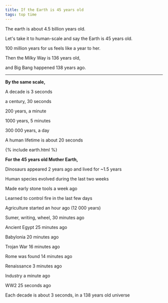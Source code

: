 ```yaml
---
title: If the Earth is 45 years old  
tags: top time
---
```


The earth is about 4.5 billion years old. 

Let's take it to human-scale and say the Earth is 45 years old. 

100 million years for us feels like a year to her. 

Then the Milky Way is 136 years old, 

and Big Bang happened 138 years ago. 

---

**By the same scale,** 

A decade is 3 seconds

a century, 30 seconds

200 years, a minute

1000 years, 5 minutes 

300 000 years, a day 

A human lifetime is about 20 seconds

{% include earth.html %}

**For the 45 years old Mother Earth,**

Dinosaurs appeared 2 years ago and lived for ~1.5 years 

Human species evolved during the last two weeks

Made early stone tools a week ago

Learned to control fire in the last few days 

Agriculture started an hour ago (12 000 years)

Sumer, writing, wheel, 30 minutes ago

Ancient Egypt 25 minutes ago 

Babylonia 20 minutes ago 

Trojan War 16 minutes ago 

Rome was found 14 minutes ago

Renaissance 3 minutes ago 

Industry a minute ago

WW2 25 seconds ago

Each decade is about 3 seconds, in a 138 years old universe